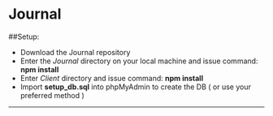 # Journal

##Setup:

* Download the Journal repository
* Enter the *Journal* directory on your local machine and issue command:
  **npm install**
* Enter *Client* directory and issue command:
  **npm install**
* Import **setup_db.sql** into phpMyAdmin to create the DB ( or use your preferred method )

---
